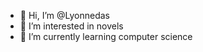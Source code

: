 - 👋 Hi, I’m @Lyonnedas
- 👀 I’m interested in novels
- 🌱 I’m currently learning computer science

<!---
Lyonnedas/Lyonnedas is a ✨ special ✨ repository because its `README.md` (this file) appears on your GitHub profile.
You can click the Preview link to take a look at your changes.
--->
